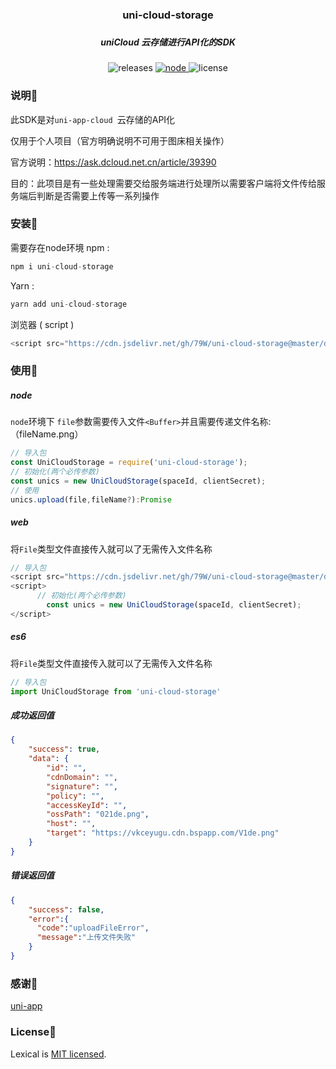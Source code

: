<div align="center">
  <h3>uni-cloud-storage<h3>
  <h5>uniCloud 云存储进行API化的SDK</h5> 
</div> 

<div align="center">
  <img alt="releases" src="https://img.shields.io/badge/author-79W-blue.svg?style=flat-square&longCache=true">
  <a href="https://nodejs.org" target="_blank" rel="noopener noreferrer">
    <img alt="node" src="https://img.shields.io/badge/node-%3E=10.9.0-green.svg?style=flat-square&logo=Node.js&longCache=true">
  </a>
    <img alt="license" src="https://img.shields.io/badge/license-MIT-green.svg?style=flat-square&longCache=true">
</div>

### 说明📖

此SDK是对`uni-app-cloud `云存储的API化

仅用于个人项目（官方明确说明不可用于图床相关操作）

官方说明：https://ask.dcloud.net.cn/article/39390

目的：此项目是有一些处理需要交给服务端进行处理所以需要客户端将文件传给服务端后判断是否需要上传等一系列操作

### 安装🔧

需要存在node环境 npm :

```javascript
npm i uni-cloud-storage
```

Yarn :

```javascript
yarn add uni-cloud-storage
```

浏览器 ( script )

```javascript
<script src="https://cdn.jsdelivr.net/gh/79W/uni-cloud-storage@master/dist/index.js"></script>
```

### 使用👋

##### node

`node`环境下 `file`参数需要传入文件`<Buffer>`并且需要传递文件名称:（fileName.png）

```javascript
// 导入包
const UniCloudStorage = require('uni-cloud-storage');
// 初始化(两个必传参数)
const unics = new UniCloudStorage(spaceId, clientSecret);
// 使用
unics.upload(file,fileName?):Promise
```

##### web

将`File`类型文件直接传入就可以了无需传入文件名称

```javascript
// 导入包
<script src="https://cdn.jsdelivr.net/gh/79W/uni-cloud-storage@master/dist/index.js"></script>
<script>
	  // 初始化(两个必传参数)
		const unics = new UniCloudStorage(spaceId, clientSecret);
</script>
```

##### es6

将`File`类型文件直接传入就可以了无需传入文件名称

```javascript
// 导入包
import UniCloudStorage from 'uni-cloud-storage'
```

##### 成功返回值

```json
{
    "success": true,
    "data": {
        "id": "",
        "cdnDomain": "",
        "signature": "",
        "policy": "",
        "accessKeyId": "",
        "ossPath": "021de.png",
        "host": "",
        "target": "https://vkceyugu.cdn.bspapp.com/V1de.png"
    }
}
```

##### 错误返回值

```json
{
    "success": false,
    "error":{
      "code":"uploadFileError",
      "message":"上传文件失败"
    }
}
```

### 感谢🙏

[uni-app](https://dcloud.net.cn/)

### License📖

Lexical is [MIT licensed](https://github.com/79W/uni-cloud-storage/blob/master/LICENSE).

